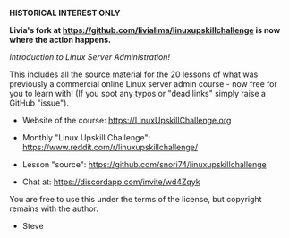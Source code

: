 **HISTORICAL INTEREST ONLY**

**Livia's fork at https://github.com/livialima/linuxupskillchallenge is now where the action happens.**






*Introduction to Linux Server Administration!*

This includes all the source material for the 20 lessons of what was previously a commercial online Linux server admin course - now free for you to learn with! (If you spot any typos or "dead links" simply raise a GitHub "issue").

* Website of the course: https://LinuxUpskillChallenge.org

* Monthly "Linux Upskill Challenge": https://www.reddit.com/r/linuxupskillchallenge/

* Lesson "source": https://github.com/snori74/linuxupskillchallenge

* Chat at: https://discordapp.com/invite/wd4Zqyk

You are free to use this under the terms of the license, but copyright remains with the author.
  
 - Steve
